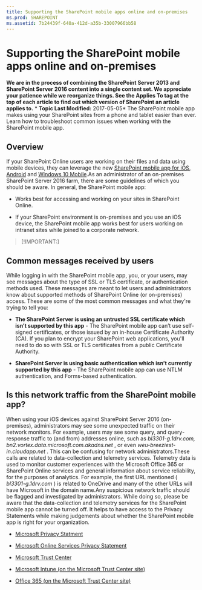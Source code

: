 ```yaml
---
title: Supporting the SharePoint mobile apps online and on-premises
ms.prod: SHAREPOINT
ms.assetid: 7b24439f-640a-412d-a35b-33007966bb58
---
```



# Supporting the SharePoint mobile apps online and on-premises
 **We are in the process of combining the SharePoint Server 2013 and SharePoint Server 2016 content into a single content set. We appreciate your patience while we reorganize things. See the Applies To tag at the top of each article to find out which version of SharePoint an article applies to.** * **Topic Last Modified:** 2017-05-05* The SharePoint mobile app makes using your SharePoint sites from a phone and tablet easier than ever. Learn how to troubleshoot common issues when working with the SharePoint mobile app. 
## Overview

If your SharePoint Online users are working on their files and data using mobile devices, they can leverage the new  [SharePoint mobile app for iOS](https://go.microsoft.com/fwlink/?LinkID=808032),  [Android](https://go.microsoft.com/fwlink/p/?linkid=828159 ) and [Windows 10 Mobile](https://go.microsoft.com/fwlink/p/?linkid=828162 ).As an administrator of an on-premises SharePoint Server 2016 farm, there are some guidelines of which you should be aware. In general, the SharePoint mobile app:
- Works best for accessing and working on your sites in SharePoint Online.
    
  
- If your SharePoint environment is on-premises and you use an iOS device, the SharePoint mobile app works best for users working on intranet sites while joined to a corporate network. 
    
  

> [!IMPORTANT:]

  
    
    


## Common messages received by users

While logging in with the SharePoint mobile app, you, or your users, may see messages about the type of SSL or TLS certificate, or authentication methods used. These messages are meant to let users and administrators know about supported methods of SharePoint Online (or on-premises) access. These are some of the most common messages and what they're trying to tell you:
- **The SharePoint Server is using an untrusted SSL certificate which isn’t supported by this app** - The SharePoint mobile app can’t use self-signed certificates, or those issued by an in-house Certificate Authority (CA). If you plan to encrypt your SharePoint web applications, you'll need to do so with SSL or TLS certificates from a public Certificate Authority.
    
  
- **SharePoint Server is using basic authentication which isn’t currently supported by this app** - The SharePoint mobile app can use NTLM authentication, and Forms-based authentication.
    
  

## Is this network traffic from the SharePoint mobile app?

When using your iOS devices against SharePoint Server 2016 (on-premises), administrators may see some unexpected traffic on their network monitors. For example, users may see some query, and query-response traffic to (and from) addresses online, such as  *bl3301-g.1drv.com, bn2.vortex.data.microsoft.com.akadns.net*  , or even *weu-breeziest-in.cloudapp.net*  . This can be confusing for network administrators.These calls are related to data-collection and telemetry services. Telemetry data is used to monitor customer experiences with the Microsoft Office 365 or SharePoint Online services and general information about service reliability, for the purposes of analytics. For example, the first URL mentioned ( *bl3301-g.1drv.com*  ) is related to OneDrive and many of the other URLs will have Microsoft in the domain name.Any suspicious network traffic should be flagged and investigated by administrators. While doing so, please be aware that the data-collection and telemetry services for the SharePoint mobile app cannot be turned off. It helps to have access to the Privacy Statements while making judgements about whether the SharePoint mobile app is right for your organization.
-  [Microsoft Privacy Statment](https://www.microsoft.com/EN-US/privacystatement/OnlineServices/Default.aspx)
    
  
-  [Microsoft Online Services Privacy Statement](https://privacy.microsoft.com/en-us/privacystatement)
    
  
-  [Microsoft Trust Center](https://www.microsoft.com/en-us/trustcenter)
    
  
-  [Microsoft Intune (on the Microsoft Trust Center site)](https://www.microsoft.com/en-us/trustcenter/CloudServices/Intune)
    
  
-  [Office 365 (on the Microsoft Trust Center site)](https://www.microsoft.com/en-us/TrustCenter/CloudServices/Office-365)
    
  

